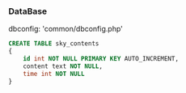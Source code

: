 ### DataBase
dbconfig: 'common/dbconfig.php'
```sql
CREATE TABLE sky_contents
{
	id int NOT NULL PRIMARY KEY AUTO_INCREMENT,
	content text NOT NULL,
	time int NOT NULL
}
